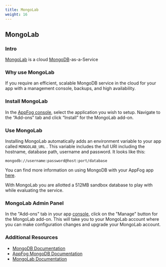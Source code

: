 ```yaml
---
title: MongoLab
weight: 16
---
```


## MongoLab

### Intro

[MongoLab](https://mongolab.com/) is a cloud [MongoDB](https://www.mongodb.org/)-as-a-Service

### Why use MongoLab

If you require an efficient, scalable MongoDB service in the cloud for your app with a management console, backups, and high availability.

### Install MongoLab

In the [AppFog console](https://console.appfog.com/), select the application you wish to setup.
Navigate to the “Add-ons” tab and click “Install” for the MongoLab add-on.

### Use MongoLab

Installing MongoLab automatically adds an environment variable to your app called `MONGOLAB_URL` . This variable includes the full URI including the hostname, database path, username and password.
It looks like this: 

    mongodb://username:password@host:port/database

You can find more information on using MongoDB with your AppFog app [here](https://docs.appfog.com/services/mongodb).

With MongoLab you are allotted a 512MB sandbox database to play with while evaluating the service.

### MongoLab Admin Panel

In the "Add-ons" tab in your app [console](https://console.appfog.com/), click on the "Manage" button for the MongoLab add-on. This will take you to your MongoLab account where you can make configuration changes and upgrade your MongoLab account.

### Additional Resources

* [MongoDB Documentation](http://docs.mongodb.org/)
* [AppFog MongoDB Documentation](https://docs.appfog.com/services/mongodb)
* [MongoLab Documentation](http://docs.mongolab.com/)

